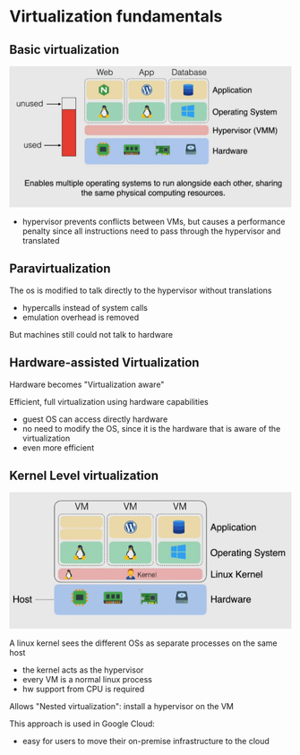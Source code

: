 # Virtualization fundamentals

## Basic virtualization

![Virtualization basic schema](ch6.1-virtualization-fundamentals.basic-virtualization.png)

- hypervisor prevents conflicts between VMs, but causes a performance penalty since all instructions need to pass through the hypervisor and translated

## Paravirtualization

The os is modified to talk directly to the hypervisor without translations

- hypercalls instead of system calls
- emulation overhead is removed

But machines still could not talk to hardware

## Hardware-assisted Virtualization

Hardware becomes "Virtualization aware"

Efficient, full virtualization using hardware capabilities

- guest OS can access directly hardware
- no need to modify the OS, since it is the hardware that is aware of the virtualization
- even more efficient

## Kernel Level virtualization

![Kernel Level virtualization schema](ch6.1-virtualization-fundamentals.kernel-level-virtualization.png)

A linux kernel sees the different OSs as separate processes on the same host

- the kernel acts as the hypervisor
- every VM is a normal linux process
- hw support from CPU is required

Allows "Nested virtualization": install a hypervisor on the VM

This approach is used in Google Cloud:

- easy for users to move their on-premise infrastructure to the cloud
